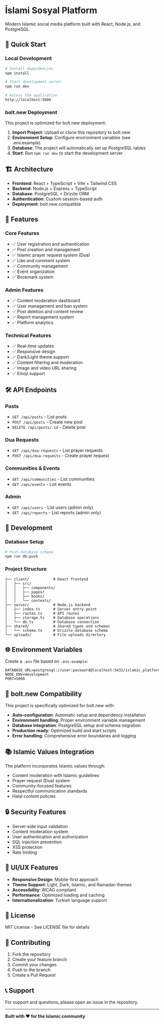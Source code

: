# İslami Sosyal Platform

Modern Islamic social media platform built with React, Node.js, and PostgreSQL.

## 🚀 Quick Start

### Local Development

```bash
# Install dependencies
npm install

# Start development server
npm run dev

# Access the application
http://localhost:5000
```

### bolt.new Deployment

This project is optimized for bolt.new deployment:

1. **Import Project**: Upload or clone this repository to bolt.new
2. **Environment Setup**: Configure environment variables (see .env.example)
3. **Database**: The project will automatically set up PostgreSQL tables
4. **Start**: Run `npm run dev` to start the development server

## 🏗️ Architecture

- **Frontend**: React + TypeScript + Vite + Tailwind CSS
- **Backend**: Node.js + Express + TypeScript  
- **Database**: PostgreSQL + Drizzle ORM
- **Authentication**: Custom session-based auth
- **Deployment**: bolt.new compatible

## 📱 Features

### Core Features
- ✅ User registration and authentication
- ✅ Post creation and management
- ✅ Islamic prayer request system (Dua)
- ✅ Like and comment system
- ✅ Community management
- ✅ Event organization
- ✅ Bookmark system

### Admin Features
- ✅ Content moderation dashboard
- ✅ User management and ban system
- ✅ Post deletion and content review
- ✅ Report management system
- ✅ Platform analytics

### Technical Features
- ✅ Real-time updates
- ✅ Responsive design
- ✅ Dark/Light theme support
- ✅ Content filtering and moderation
- ✅ Image and video URL sharing
- ✅ Emoji support

## 🛠️ API Endpoints

### Posts
- `GET /api/posts` - List posts
- `POST /api/posts` - Create new post
- `DELETE /api/posts/:id` - Delete post

### Dua Requests
- `GET /api/dua-requests` - List prayer requests
- `POST /api/dua-requests` - Create prayer request

### Communities & Events
- `GET /api/communities` - List communities
- `GET /api/events` - List events

### Admin
- `GET /api/users` - List users (admin only)
- `GET /api/reports` - List reports (admin only)

## 🔧 Development

### Database Setup

```bash
# Push database schema
npm run db:push
```

### Project Structure

```
├── client/           # React frontend
│   ├── src/
│   │   ├── components/
│   │   ├── pages/
│   │   ├── hooks/
│   │   └── contexts/
├── server/           # Node.js backend
│   ├── index.ts      # Server entry point
│   ├── routes.ts     # API routes
│   ├── storage.ts    # Database operations
│   └── db.ts         # Database connection
├── shared/           # Shared types and schemas
│   └── schema.ts     # Drizzle database schema
└── uploads/          # File uploads directory
```

## 🌐 Environment Variables

Create a `.env` file based on `.env.example`:

```env
DATABASE_URL=postgresql://user:password@localhost:5432/islamic_platform
NODE_ENV=development
PORT=5000
```

## 🎯 bolt.new Compatibility

This project is specifically optimized for bolt.new with:

- **Auto-configuration**: Automatic setup and dependency installation
- **Environment handling**: Proper environment variable management
- **Database integration**: PostgreSQL setup and schema migration
- **Production ready**: Optimized build and start scripts
- **Error handling**: Comprehensive error boundaries and logging

## 📚 Islamic Values Integration

The platform incorporates Islamic values through:

- Content moderation with Islamic guidelines
- Prayer request (Dua) system
- Community-focused features
- Respectful communication standards
- Halal content policies

## 🔒 Security Features

- Server-side input validation
- Content moderation system
- User authentication and authorization
- SQL injection prevention
- XSS protection
- Rate limiting

## 🎨 UI/UX Features

- **Responsive Design**: Mobile-first approach
- **Theme Support**: Light, Dark, Islamic, and Ramadan themes
- **Accessibility**: WCAG compliant
- **Performance**: Optimized loading and caching
- **Internationalization**: Turkish language support

## 📄 License

MIT License - See LICENSE file for details

## 🤝 Contributing

1. Fork the repository
2. Create your feature branch
3. Commit your changes
4. Push to the branch
5. Create a Pull Request

## 📞 Support

For support and questions, please open an issue in the repository.

---

**Built with ❤️ for the Islamic community**